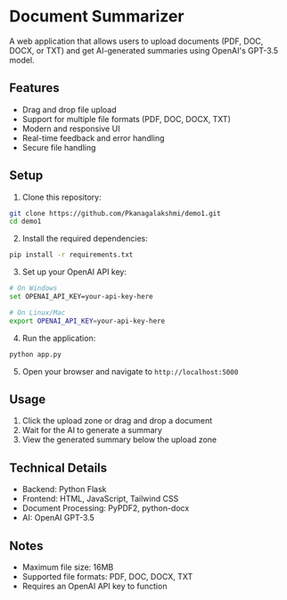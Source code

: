 # Document Summarizer

A web application that allows users to upload documents (PDF, DOC, DOCX, or TXT) and get AI-generated summaries using OpenAI's GPT-3.5 model.

## Features

- Drag and drop file upload
- Support for multiple file formats (PDF, DOC, DOCX, TXT)
- Modern and responsive UI
- Real-time feedback and error handling
- Secure file handling

## Setup

1. Clone this repository:
```bash
git clone https://github.com/Pkanagalakshmi/demo1.git
cd demo1
```

2. Install the required dependencies:
```bash
pip install -r requirements.txt
```

3. Set up your OpenAI API key:
```bash
# On Windows
set OPENAI_API_KEY=your-api-key-here

# On Linux/Mac
export OPENAI_API_KEY=your-api-key-here
```

4. Run the application:
```bash
python app.py
```

5. Open your browser and navigate to `http://localhost:5000`

## Usage

1. Click the upload zone or drag and drop a document
2. Wait for the AI to generate a summary
3. View the generated summary below the upload zone

## Technical Details

- Backend: Python Flask
- Frontend: HTML, JavaScript, Tailwind CSS
- Document Processing: PyPDF2, python-docx
- AI: OpenAI GPT-3.5

## Notes

- Maximum file size: 16MB
- Supported file formats: PDF, DOC, DOCX, TXT
- Requires an OpenAI API key to function